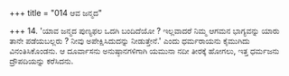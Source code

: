 +++
title = "014 ಆವ ಜನ್ಮದ"

+++
14. 'ಯಾವ ಜನ್ಮದ ಪುಣ್ಯಫಲ ಒದಗಿ ಬಂದಿದೆಯೋ ? ಇಲ್ಲವಾದರೆ ನಿಮ್ಮ ಆಗಮನ ಭಾಗ್ಯವನ್ನು ಯಾರು ತಾನೇ ಪಡೆಯಬಲ್ಲರು ? ನೀವು ಅಪೇಕ್ಷಿಸಿದುದನ್ನು ನೀಡುತ್ತೇನೆ.' ಎಂದು ಧರ್ಮರಾಯನು ಕೈಮುಗಿದು ವಿನಂತಿಸಿಕೊಂಡನು. ಆ ದೂರ್ವಾಸನು ಅನುಷ್ಠಾನಗಳಿಗಾಗಿ ಯಮುನಾ ನದೀ ತೀರಕ್ಕೆ ಹೋಗಲು, ಇತ್ತ ಧರ್ಮಜನು ದ್ರೌಪದಿಯನ್ನು ಕರೆಸಿದನು.